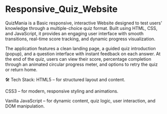 # Responsive_Quiz_Website
QuizMania is a Basic responsive, interactive Website designed to test users' knowledge through a multiple-choice quiz format. Built using HTML, CSS, and JavaScript, it provides an engaging user interface with smooth transitions, real-time score tracking, and dynamic progress visualization.

The application features a clean landing page, a guided quiz introduction (popup), and a question interface with instant feedback on each answer. At the end of the quiz, users can view their score, percentage completion through an animated circular progress meter, and options to retry the quiz or return home.

🛠️ Tech Stack:
HTML5 – for structured layout and content.

CSS3 – for modern, responsive styling and animations.

Vanilla JavaScript – for dynamic content, quiz logic, user interaction, and DOM manipulation.
